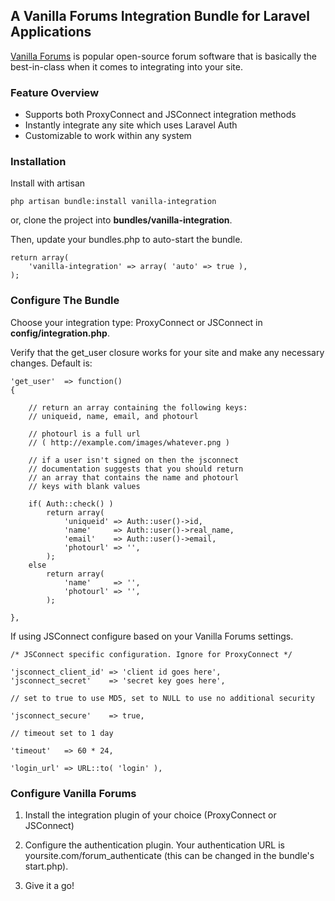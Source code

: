 ## A Vanilla Forums Integration Bundle for Laravel Applications

[Vanilla Forums](http://vanillaforums.org/) is popular open-source forum software that is basically the best-in-class when it comes to integrating into your site.

### Feature Overview

- Supports both ProxyConnect and JSConnect integration methods
- Instantly integrate any site which uses Laravel Auth
- Customizable to work within any system

### Installation

Install with artisan

	php artisan bundle:install vanilla-integration

or, clone the project into **bundles/vanilla-integration**.

Then, update your bundles.php to auto-start the bundle.

	return array(
		'vanilla-integration' => array( 'auto' => true ),
	);

### Configure The Bundle

Choose your integration type: ProxyConnect or JSConnect in **config/integration.php**.

Verify that the get_user closure works for your site and make any necessary changes. Default is:

	'get_user'  => function()
	{

		// return an array containing the following keys:
		// uniqueid, name, email, and photourl

		// photourl is a full url
		// ( http://example.com/images/whatever.png )

		// if a user isn't signed on then the jsconnect
		// documentation suggests that you should return
		// an array that contains the name and photourl
		// keys with blank values

		if( Auth::check() )
			return array(
				'uniqueid' => Auth::user()->id,
				'name'     => Auth::user()->real_name,
				'email'    => Auth::user()->email,
				'photourl' => '',
			);
		else
			return array(
				'name'     => '',
				'photourl' => '',
			);

	},

If using JSConnect configure based on your Vanilla Forums settings.

	/* JSConnect specific configuration. Ignore for ProxyConnect */

	'jsconnect_client_id' => 'client id goes here',
	'jsconnect_secret'    => 'secret key goes here',

	// set to true to use MD5, set to NULL to use no additional security

	'jsconnect_secure'    => true,

	// timeout set to 1 day

	'timeout'   => 60 * 24,

	'login_url' => URL::to( 'login' ),

### Configure Vanilla Forums

1. Install the integration plugin of your choice (ProxyConnect or JSConnect)

2. Configure the authentication plugin. Your authentication URL is yoursite.com/forum_authenticate (this can be changed in the bundle's start.php).

3. Give it a go!